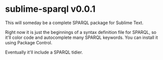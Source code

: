sublime-sparql v0.0.1
=====================

This will someday be a complete SPARQL package for Sublime Text.

Right now it is just the beginnings of a syntax definition file for SPARQL,
so it'll color code and autocomplete many SPARQL keywords.
You can install it using Package Control.

Eventually it'll include a SPARQL tidier.

